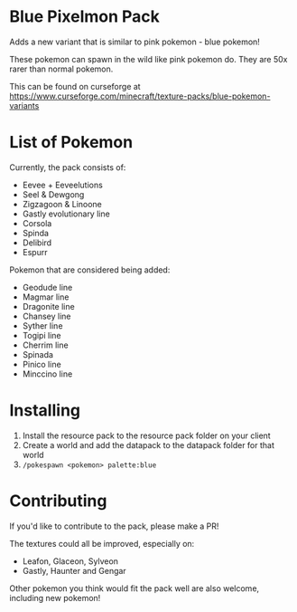 # Blue Pixelmon Pack
Adds a new variant that is similar to pink pokemon - blue pokemon!

These pokemon can spawn in the wild like pink pokemon do. They are 50x rarer than normal pokemon.

This can be found on curseforge at https://www.curseforge.com/minecraft/texture-packs/blue-pokemon-variants

# List of Pokemon
Currently, the pack consists of:
- Eevee + Eeveelutions
- Seel & Dewgong
- Zigzagoon & Linoone
- Gastly evolutionary line
- Corsola
- Spinda
- Delibird
- Espurr

Pokemon that are considered being added:
- Geodude line
- Magmar line
- Dragonite line
- Chansey line
- Syther line
- Togipi line
- Cherrim line
- Spinada
- Pinico line
- Minccino line

# Installing
1. Install the resource pack to the resource pack folder on your client
2. Create a world and add the datapack to the datapack folder for that world
3. `/pokespawn <pokemon> palette:blue`

# Contributing
If you'd like to contribute to the pack, please make a PR!

The textures could all be improved, especially on:
- Leafon, Glaceon, Sylveon
- Gastly, Haunter and Gengar

Other pokemon you think would fit the pack well are also welcome, including new pokemon!
